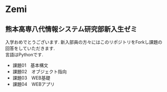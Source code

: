 # Zemi

## 熊本高専八代情報システム研究部新入生ゼミ

入学おめでとうございます.
新入部員の方々にはこのリポジトリをForkし課題の回答をしていただきます.  
言語はPythonです.  

- 課題01　基本構文
- 課題02　オブジェクト指向
- 課題03　WEB基礎
- 課題04　WEBアプリ
